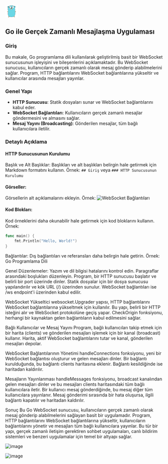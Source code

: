 <a href="https://golang.org/" target="_blank" rel="noreferrer"> 
    <img src="https://raw.githubusercontent.com/devicons/devicon/master/icons/go/go-original.svg" alt="golang" width="40" height="40"/> 
</a>
<br>

## Go ile Gerçek Zamanlı Mesajlaşma Uygulaması

### Giriş
Bu makale, Go programlama dili kullanılarak geliştirilmiş basit bir WebSocket sunucusunun işleyişini ve bileşenlerini açıklamaktadır. Bu WebSocket sunucusu, kullanıcıların gerçek zamanlı olarak mesaj gönderip alabilmelerini sağlar. Program, HTTP bağlantılarını WebSocket bağlantılarına yükseltir ve kullanıcılar arasında mesajları yayınlar.

### Genel Yapı
- **HTTP Sunucusu**: Statik dosyaları sunar ve WebSocket bağlantılarını kabul eder.
- **WebSocket Bağlantıları**: Kullanıcıların gerçek zamanlı mesajlar göndermesini ve almasını sağlar.
- **Mesaj Yayını (Broadcasting)**: Gönderilen mesajlar, tüm bağlı kullanıcılara iletilir.

### Detaylı Açıklama

#### HTTP Sunucusunun Kurulumu


Başlık ve Alt Başlıklar:
Başlıkları ve alt başlıkları belirgin hale getirmek için Markdown formatını kullanın.
Örnek: `## Giriş` veya `### HTTP Sunucusunun Kurulumu`

#### Görseller:
Görsellerin alt açıklamalarını ekleyin.
Örnek: ![WebSocket Bağlantıları](https://github.com/user-attachments/assets/ead9c75f-e655-4e9c-9e24-be906a4457bd)

#### Kod Blokları:
Kod örneklerini daha okunabilir hale getirmek için kod bloklarını kullanın.
Örnek:
```go
func main() {
    fmt.Println("Hello, World!")
}
```



Bağlantılar:
Dış bağlantıları ve referansları daha belirgin hale getirin. Örnek: Go Programlama Dili

Genel Düzenlemeler:
Yazım ve dil bilgisi hatalarını kontrol edin.
Paragraflar arasındaki boşlukları düzenleyin.
Program, bir HTTP sunucusu başlatır ve belirli bir port üzerinde dinler. Statik dosyalar için bir dosya sunucusu yapılandırılır ve kök URL (/) üzerinden sunulur. WebSocket bağlantıları ise /ws endpoint'i üzerinden kabul edilir.


WebSocket Yükseltici
websocket.Upgrader yapısı, HTTP bağlantılarını WebSocket bağlantılarına yükseltmek için kullanılır. Bu yapı, belirli bir HTTP isteğini alır ve WebSocket protokolüne geçiş yapar. CheckOrigin fonksiyonu, herhangi bir kaynaktan gelen bağlantıların kabul edilmesini sağlar.

Bağlı Kullanıcılar ve Mesaj Yayını
Program, bağlı kullanıcıları takip etmek için bir harita (clients) ve gönderilen mesajları işlemek için bir kanal (broadcast) kullanır. Harita, aktif WebSocket bağlantılarını tutar ve kanal, gönderilen mesajları depolar.

WebSocket Bağlantılarının Yönetimi
handleConnections fonksiyonu, yeni bir WebSocket bağlantısı oluşturur ve gelen mesajları dinler. Bir bağlantı kurulduğunda, bu bağlantı clients haritasına eklenir. Bağlantı kesildiğinde ise haritadan kaldırılır.

Mesajların Yayınlanması
handleMessages fonksiyonu, broadcast kanalından gelen mesajları dinler ve bu mesajları clients haritasındaki tüm bağlı kullanıcılara iletir. Bir kullanıcı mesaj gönderdiğinde, bu mesaj diğer tüm kullanıcılara yayınlanır. Mesaj gönderimi sırasında bir hata oluşursa, ilgili bağlantı kapatılır ve haritadan kaldırılır.

Sonuç
Bu Go WebSocket sunucusu, kullanıcıların gerçek zamanlı olarak mesaj gönderip alabilmelerini sağlayan basit bir uygulamadır. Program, HTTP bağlantılarını WebSocket bağlantılarına yükseltir, kullanıcıların bağlantılarını yönetir ve mesajları tüm bağlı kullanıcılara yayınlar. Bu tür bir yapı, gerçek zamanlı iletişim gerektiren sohbet uygulamaları, canlı bildirim sistemleri ve benzeri uygulamalar için temel bir altyapı sağlar.



![image](https://github.com/user-attachments/assets/d92cf0d7-61f0-4ef5-8bf8-4f232f3f1166)

![image](https://github.com/user-attachments/assets/30727dcf-4ebb-4801-ab1c-de7fe3ffc423)


